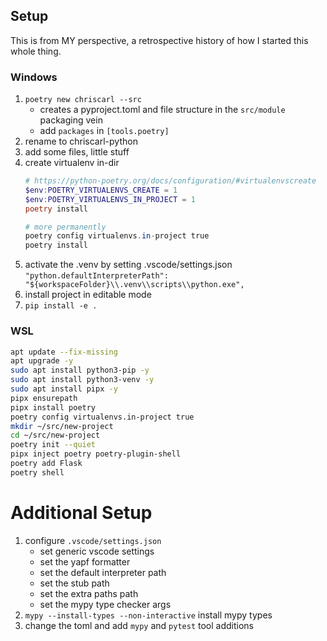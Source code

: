 ## Setup
This is from MY perspective, a retrospective history of how I started this whole thing.

### Windows
1. `poetry new chriscarl --src`
    - creates a pyproject.toml and file structure in the `src/module` packaging vein
    - add `packages` in `[tools.poetry]`
2. rename to chriscarl-python
3. add some files, little stuff
4. create virtualenv in-dir
    ```powershell
    # https://python-poetry.org/docs/configuration/#virtualenvscreate
    $env:POETRY_VIRTUALENVS_CREATE = 1
    $env:POETRY_VIRTUALENVS_IN_PROJECT = 1
    poetry install

    # more permanently
    poetry config virtualenvs.in-project true
    poetry install
    ```
5. activate the .venv by setting .vscode/settings.json `"python.defaultInterpreterPath": "${workspaceFolder}\\.venv\\scripts\\python.exe",`
6. install project in editable mode
7. `pip install -e .`

### WSL
```bash
apt update --fix-missing
apt upgrade -y
sudo apt install python3-pip -y
sudo apt install python3-venv -y
sudo apt install pipx -y
pipx ensurepath
pipx install poetry
poetry config virtualenvs.in-project true
mkdir ~/src/new-project
cd ~/src/new-project
poetry init --quiet
pipx inject poetry poetry-plugin-shell
poetry add Flask
poetry shell
```

# Additional Setup
1. configure `.vscode/settings.json`
    - set generic vscode settings
    - set the yapf formatter
    - set the default interpreter path
    - set the stub path
    - set the extra paths path
    - set the mypy type checker args
2. `mypy --install-types --non-interactive` install mypy types
3. change the toml and add `mypy` and `pytest` tool additions
